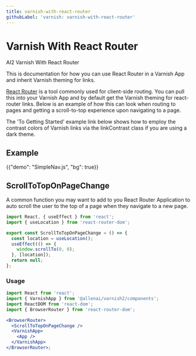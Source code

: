 ```yaml
---
title: varnish-with-react-router
githubLabel: 'varnish: varnish-with-react-router'
---
```


# Varnish With React Router

<p class="description">AI2 Varnish With React Router</p>

This is documentation for how you can use React Router in a Varnish App and inherit Varnish theming for links.

[React Router](https://reactrouter.com/en/main) is a tool commonly used for client-side routing. You can pull this into your Varnish App and by default get the Varnish theming for react-router links. Below is an example of how this can look when routing to pages and getting a scroll-to-top experience upon navigating to a page.

The 'To Getting Started' example link below shows how to employ the contrast colors of Varnish links via the linkContrast class if you are using a dark theme.

## Example

{{"demo": "SimpleNav.js", "bg": true}}

## ScrollToTopOnPageChange

A common function you may want to add to you React Router Application to auto scroll the user to the top of a page when they navigate to a new page.

```jsx
import React, { useEffect } from 'react';
import { useLocation } from 'react-router-dom';

export const ScrollToTopOnPageChange = () => {
  const location = useLocation();
  useEffect(() => {
    window.scrollTo(0, 0);
  }, [location]);
  return null;
};
```

### Usage

```jsx
import React from 'react';
import { VarnishApp } from '@allenai/varnish2/components';
import ReactDOM from 'react-dom';
import { BrowserRouter } from 'react-router-dom';

<BrowserRouter>
  <ScrollToTopOnPageChange />
  <VarnishApp>
    <App />
  </VarnishApp>
</BrowserRouter>;
```
